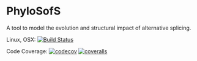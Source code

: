 # PhyloSofS

A tool to model the evolution and structural impact of alternative splicing.

Linux, OSX: [![Build Status](https://travis-ci.org/PhyloSofS-Team/PhyloSofS.svg?branch=master)](https://travis-ci.org/PhyloSofS-Team/PhyloSofS)  

Code Coverage:
[![codecov](https://codecov.io/gh/PhyloSofS-Team/PhyloSofS/branch/master/graph/badge.svg)](https://codecov.io/gh/PhyloSofS-Team/PhyloSofS)
[![coveralls](https://coveralls.io/repos/github/PhyloSofS-Team/PhyloSofS/badge.svg?branch=master)](https://coveralls.io/github/PhyloSofS-Team/PhyloSofS?branch=master)  
